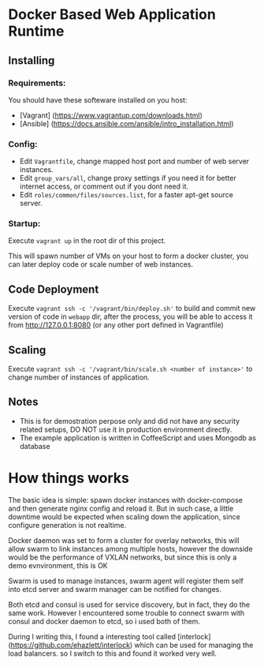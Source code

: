 # Docker Based Web Application Runtime

## Installing

### Requirements:

You should have these softeware installed on you host:

- [Vagrant] (https://www.vagrantup.com/downloads.html)
- [Ansible] (https://docs.ansible.com/ansible/intro_installation.html)

### Config:

- Edit `Vagrantfile`, change mapped host port and number of web server instances.
- Edit `group_vars/all`, change proxy settings if you need it for better internet access, or comment out if you dont need it.
- Edit `roles/common/files/sources.list`, for a faster apt-get source server.

### Startup:

Execute `vagrant up` in the root dir of this project.

This will spawn number of VMs on your host to form a docker cluster, you can later deploy code or scale number of web instances.

## Code Deployment

Execute `vagrant ssh -c '/vagrant/bin/deploy.sh'` to build and commit new version of code in `webapp` dir, after the process, you will be able to access it from http://127.0.0.1:8080 (or any other port defined in Vagrantfile)

## Scaling

Execute `vagrant ssh -c '/vagrant/bin/scale.sh <number of instance>'` to change number of instances of application.

## Notes

- This is for demostration perpose only and did not have any security related setups, DO NOT use it in production environment directly.
- The example application is written in CoffeeScript and uses Mongodb as database

# How things works

The basic idea is simple: spawn docker instances with docker-compose and then generate nginx config and reload it. But in such case, a little downtime would be expected when scaling down the application, since configure generation is not realtime.

Docker daemon was set to form a cluster for overlay networks, this will allow swarm to link instances among multiple hosts, however the downside would be the performance of VXLAN networks, but since this is only a demo evnvironment, this is OK

Swarm is used to manage instances, swarm agent will register them self into etcd server and swarm manager can be notified for changes.

Both etcd and consul is used for service discovery, but in fact, they do the same work. However I encountered some trouble to connect swarm with consul and docker daemon to etcd, so i used both of them.

During I writing this, I found a interesting tool called [interlock] (https://github.com/ehazlett/interlock) which can be used for managing the load balancers. so I switch to this and found it worked very well. 


